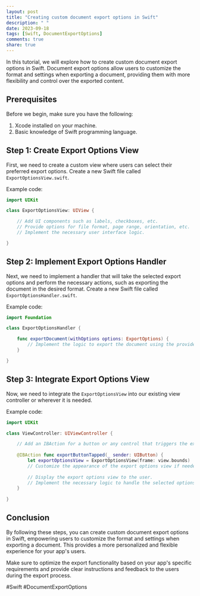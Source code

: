 ```yaml
---
layout: post
title: "Creating custom document export options in Swift"
description: " "
date: 2023-09-18
tags: [Swift, DocumentExportOptions]
comments: true
share: true
---
```


In this tutorial, we will explore how to create custom document export options in Swift. Document export options allow users to customize the format and settings when exporting a document, providing them with more flexibility and control over the exported content.

## Prerequisites
Before we begin, make sure you have the following:

1. Xcode installed on your machine.
2. Basic knowledge of Swift programming language.

## Step 1: Create Export Options View
First, we need to create a custom view where users can select their preferred export options. Create a new Swift file called `ExportOptionsView.swift`.

Example code:

```swift
import UIKit

class ExportOptionsView: UIView {

    // Add UI components such as labels, checkboxes, etc.
    // Provide options for file format, page range, orientation, etc.
    // Implement the necessary user interface logic.

}
```

## Step 2: Implement Export Options Handler
Next, we need to implement a handler that will take the selected export options and perform the necessary actions, such as exporting the document in the desired format. Create a new Swift file called `ExportOptionsHandler.swift`.

Example code:

```swift
import Foundation

class ExportOptionsHandler {

    func exportDocument(withOptions options: ExportOptions) {
        // Implement the logic to export the document using the provided options.
    }

}
```

## Step 3: Integrate Export Options View
Now, we need to integrate the `ExportOptionsView` into our existing view controller or wherever it is needed.

Example code:

```swift
import UIKit

class ViewController: UIViewController {

    // Add an IBAction for a button or any control that triggers the export options view.
    
    @IBAction func exportButtonTapped(_ sender: UIButton) {
        let exportOptionsView = ExportOptionsView(frame: view.bounds)
        // Customize the appearance of the export options view if needed.
        
        // Display the export options view to the user.
        // Implement the necessary logic to handle the selected options and call the export function.
    }
    
}
```

## Conclusion
By following these steps, you can create custom document export options in Swift, empowering users to customize the format and settings when exporting a document. This provides a more personalized and flexible experience for your app's users.

Make sure to optimize the export functionality based on your app's specific requirements and provide clear instructions and feedback to the users during the export process.

#Swift #DocumentExportOptions